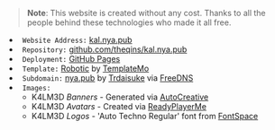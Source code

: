 > **Note**:
> This website is created without any cost. Thanks to all the people behind these technologies who made it all free.

- ` Website Address:` [kal.nya.pub](https://kal.nya.pub)
- ` Repository:` [github.com/theqins/kal.nya.pub](https://github.com/theqins/kal.nya.pub)
- ` Deployment:` [GitHub Pages](https://github.com/theqins/kal.nya.pub/deployments/activity_log?environment=github-pages)
- ` Template:` [Robotic](https://www.templatemo.com/preview/templatemo_430_robotic) by [TemplateMo](https://www.templatemo.com)
- ` Subdomain:` [nya.pub](https://nya.pub) by [Trdaisuke](https://trdaisuke.com/) via [FreeDNS](https://freedns.afraid.org/)
- ` Images:`
    + K4LM3D *Banners* - Generated via [AutoCreative](https://auto.creavite.co/)
    + K4LM3D *Avatars* - Created via [ReadyPlayerMe](https://readyplayer.me/)
    + K4LM3D *Logos* - 'Auto Techno Regular' font from [FontSpace](https://www.fontspace.com/)
